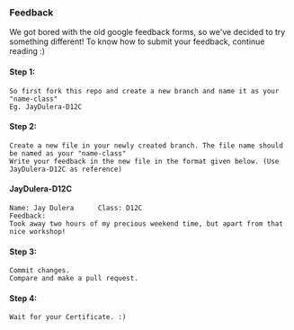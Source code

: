 ### Feedback
We got bored with the old google feedback forms, so we've decided to try something different!
To know how to submit your feedback, continue reading :)

#### Step 1:
    So first fork this repo and create a new branch and name it as your "name-class"
    Eg. JayDulera-D12C

#### Step 2:
    Create a new file in your newly created branch. The file name should be named as your "name-class" 
    Write your feedback in the new file in the format given below. (Use JayDulera-D12C as reference)
    
#### JayDulera-D12C
    Name: Jay Dulera      Class: D12C
    Feedback:
    Took away two hours of my precious weekend time, but apart from that nice workshop!
    
#### Step 3:
    Commit changes.
    Compare and make a pull request.
    
#### Step 4:
    Wait for your Certificate. :)
